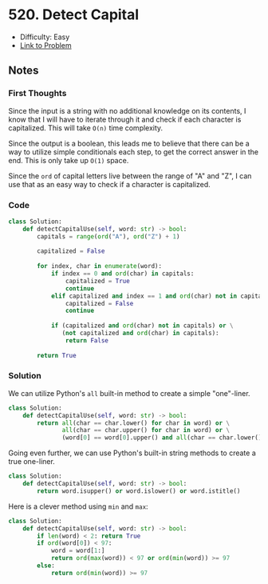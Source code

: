 # 520. Detect Capital

- Difficulty: Easy
- [Link to Problem](https://leetcode.com/problems/detect-capital/)

## Notes

### First Thoughts

Since the input is a string with no additional knowledge on its contents, I know that I will have to iterate through it and check if each character is capitalized. This will take `O(n)` time complexity.

Since the output is a boolean, this leads me to believe that there can be a way to utilize simple conditionals each step, to get the correct answer in the end. This is only take up `O(1)` space.

Since the `ord` of capital letters live between the range of "A" and "Z", I can use that as an easy way to check if a character is capitalized.

### Code

```python
class Solution:
    def detectCapitalUse(self, word: str) -> bool:
        capitals = range(ord("A"), ord("Z") + 1)
        
        capitalized = False
        
        for index, char in enumerate(word):
            if index == 0 and ord(char) in capitals:
                capitalized = True
                continue
            elif capitalized and index == 1 and ord(char) not in capitals:
                capitalized = False
                continue
                
            if (capitalized and ord(char) not in capitals) or \
               (not capitalized and ord(char) in capitals):
                return False
            
        return True
```

### Solution

We can utilize Python's `all` built-in method to create a simple "one"-liner.
```python
class Solution:
    def detectCapitalUse(self, word: str) -> bool:
        return all(char == char.lower() for char in word) or \
               all(char == char.upper() for char in word) or \
               (word[0] == word[0].upper() and all(char == char.lower() for char in word[1:]))
```

Going even further, we can use Python's built-in string methods to create a true one-liner.
```python
class Solution:
    def detectCapitalUse(self, word: str) -> bool:
        return word.isupper() or word.islower() or word.istitle()
```

Here is a clever method using `min` and `max`:
```python
class Solution:
    def detectCapitalUse(self, word: str) -> bool:
        if len(word) < 2: return True
        if ord(word[0]) < 97:
            word = word[1:]
            return ord(max(word)) < 97 or ord(min(word)) >= 97
        else:
            return ord(min(word)) >= 97
```